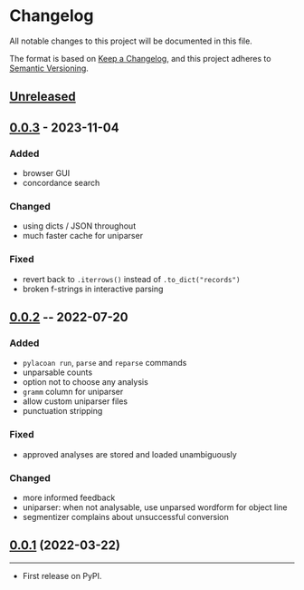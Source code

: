 # Changelog
All notable changes to this project will be documented in this file.

The format is based on [Keep a Changelog](https://keepachangelog.com/en/1.0.0/),
and this project adheres to [Semantic Versioning](https://semver.org/spec/v2.0.0.html).

## [Unreleased]

## [0.0.3] - 2023-11-04

### Added
* browser GUI
* concordance search

### Changed
* using dicts / JSON throughout
* much faster cache for uniparser

### Fixed
* revert back to `.iterrows()` instead of `.to_dict("records")`
* broken f-strings in interactive parsing

## [0.0.2] -- 2022-07-20

### Added
* `pylacoan run`, `parse` and `reparse` commands
* unparsable counts
* option not to choose any analysis
* `gramm` column for uniparser
* allow custom uniparser files
* punctuation stripping

### Fixed
* approved analyses are stored and loaded unambiguously

### Changed
* more informed feedback
* uniparser: when not analysable, use unparsed wordform for object line
* segmentizer complains about unsuccessful conversion

## [0.0.1] (2022-03-22)
------------------

* First release on PyPI.


[Unreleased]: https://github.com/fmatter/pylacoan/compare/0.0.3...HEAD
[0.0.3]: https://github.com/fmatter/pylacoan/compare/0.0.2...0.0.3
[0.0.2]: https://github.com/fmatter/pylacoan/releases/tag/0.0.2
[0.0.1]: https://github.com/fmatter/pylacoan/releases/tag/v0.0.1
